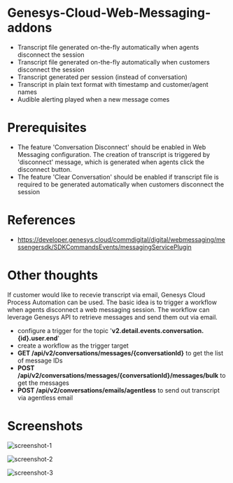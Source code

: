 # Genesys-Cloud-Web-Messaging-addons
* Transcript file generated on-the-fly automatically when agents disconnect the session
* Transcript file generated on-the-fly automatically when customers disconnect the session
* Transcript generated per session (instead of conversation)
* Transcript in plain text format with timestamp and customer/agent names
* Audible alerting played when a new message comes

# Prerequisites
* The feature 'Conversation Disconnect' should be enabled in Web Messaging configuration. The creation of transcript is triggered by 'disconnect' message, which is generated when agents click the disconnect button.
* The feature 'Clear Conversation' should be enabled if transcript file is required to be generated automatically when customers disconnect the session

# References
* https://developer.genesys.cloud/commdigital/digital/webmessaging/messengersdk/SDKCommandsEvents/messagingServicePlugin

# Other thoughts
If customer would like to recevie transcript via email, Genesys Cloud Process Automation can be used. The basic idea is to trigger a workflow when agents disconnect a web messaging session. The workflow can leverage Genesys API to retrieve messages and send them out via email.
* configure a trigger for the topic '**v2.detail.events.conversation.{id}.user.end**'
* create a workflow as the trigger target
* **GET /api/v2/conversations/messages/{conversationId}** to get the list of message IDs
* **POST /api/v2/conversations/messages/{conversationId}/messages/bulk** to get the messages
* **POST /api/v2/conversations/emails/agentless** to send out transcript via agentless email

# Screenshots
![screenshot-1](https://user-images.githubusercontent.com/54515285/234136112-e68ee877-6ef7-4d70-b880-09857857843e.png)

![screenshot-2](https://user-images.githubusercontent.com/54515285/234136134-5fd6f9c0-6367-447a-beca-fce160ace8cc.png)

![screenshot-3](https://user-images.githubusercontent.com/54515285/234136163-5955398d-4562-48cf-895e-58a2287ff4d1.png)
